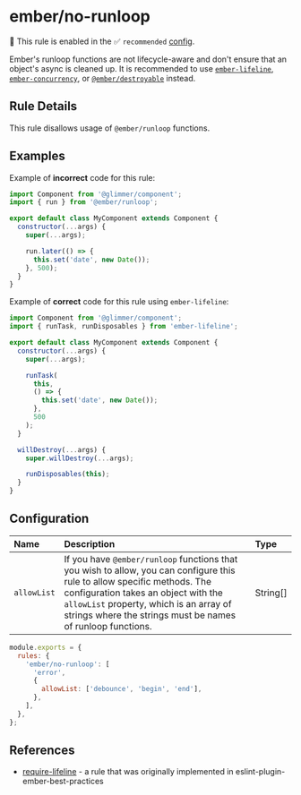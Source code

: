 # ember/no-runloop

💼 This rule is enabled in the ✅ `recommended` [config](https://github.com/ember-cli/eslint-plugin-ember#-configurations).

<!-- end auto-generated rule header -->

Ember's runloop functions are not lifecycle-aware and don't ensure that an object's async is cleaned up. It is recommended to use [`ember-lifeline`](https://ember-lifeline.github.io/ember-lifeline/), [`ember-concurrency`](http://ember-concurrency.com/docs/introduction/), or [`@ember/destroyable`](https://rfcs.emberjs.com/id/0580-destroyables/) instead.

## Rule Details

This rule disallows usage of `@ember/runloop` functions.

## Examples

Example of **incorrect** code for this rule:

```js
import Component from '@glimmer/component';
import { run } from '@ember/runloop';

export default class MyComponent extends Component {
  constructor(...args) {
    super(...args);

    run.later(() => {
      this.set('date', new Date());
    }, 500);
  }
}
```

Example of **correct** code for this rule using `ember-lifeline`:

```js
import Component from '@glimmer/component';
import { runTask, runDisposables } from 'ember-lifeline';

export default class MyComponent extends Component {
  constructor(...args) {
    super(...args);

    runTask(
      this,
      () => {
        this.set('date', new Date());
      },
      500
    );
  }

  willDestroy(...args) {
    super.willDestroy(...args);

    runDisposables(this);
  }
}
```

## Configuration

<!-- begin auto-generated rule options list -->

| Name        | Description                                                                                                                                                                                                                                                               | Type     |
| :---------- | :------------------------------------------------------------------------------------------------------------------------------------------------------------------------------------------------------------------------------------------------------------------------ | :------- |
| `allowList` | If you have `@ember/runloop` functions that you wish to allow, you can configure this rule to allow specific methods. The configuration takes an object with the `allowList` property, which is an array of strings where the strings must be names of runloop functions. | String[] |

<!-- end auto-generated rule options list -->

```js
module.exports = {
  rules: {
    'ember/no-runloop': [
      'error',
      {
        allowList: ['debounce', 'begin', 'end'],
      },
    ],
  },
};
```

## References

- [require-lifeline](https://github.com/ember-best-practices/eslint-plugin-ember-best-practices/blob/master/guides/rules/require-ember-lifeline.md) - a rule that was originally implemented in eslint-plugin-ember-best-practices

